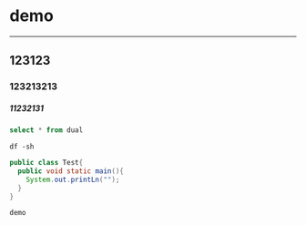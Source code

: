 # demo
---

## 123123
### 123213213
##### 11232131

```sql
select * from dual 
```

```shell
df -sh 
```

```java
public class Test{
  public void static main(){
    System.out.printLn("");
  }
}
```

```demo```

